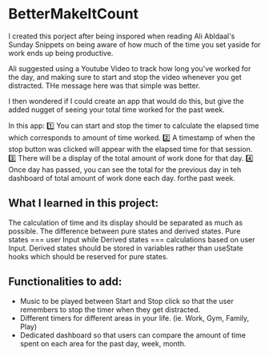 # BetterMakeItCount

I created this porject after being inspored when reading Ali Abldaal's Sunday Snippets on being aware of how much of the time you set yaside for work ends up being productive. 

Ali suggested using a Youtube Video to track how long you've worked for the day, and making sure to start and stop the video whenever you get distracted. THe message here was that simple was better. 

I then wondered if I could create an app that would do this, but give the added nugget of seeing your total time worked for the past week. 


In this app: 
1️⃣ You can start and stop the timer to calculate the elapsed time which corresponds to amount of time worked.
2️⃣ A timestamp of when the stop button was clicked will appear with the elapsed time for that session. 
3️⃣ There will be a display of the total amount of work done for that day. 
4️⃣ Once day has passed, you can see the total for the previous day in teh dashboard of total amount of work done each day. forthe past week. 

## What I learned in this project: 
The calculation of time and its display should be separated as much as possible. 
The difference between pure states and derived states. Pure states === user Input while Derived states === calculations based on user Input. Derived states should be stored in variables rather than useState hooks which should be reserved for pure states. 

## Functionalities to add: 
- Music to be played between Start and Stop click so that the user remembers to stop the timer when they get distracted.
- Different timers for different areas in your life. (ie. Work, Gym, Family, Play)
- Dedicated dashboard so that users can compare the amount of time spent on each area for the past day, week, month. 
